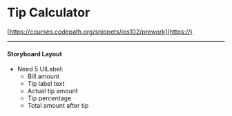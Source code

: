 # Tip Calculator

[https://courses.codepath.org/snippets/ios102/prework](https://)

---

#### Storyboard Layout

* Need 5 UILabel:
    * Bill amount
    * Tip label text
    * Actual tip amount 
    * Tip percentage
    * Total amount after tip




